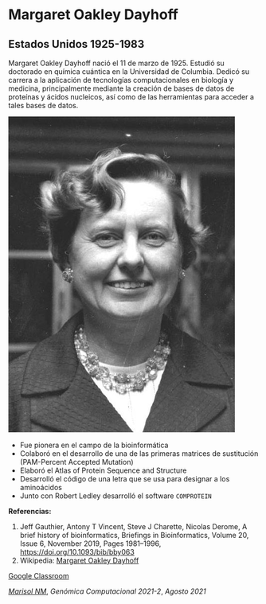 # Margaret Oakley Dayhoff
## Estados Unidos 1925-1983

Margaret Oakley Dayhoff nació el 11 de marzo de 1925. Estudió su doctorado en química cuántica en la Universidad de Columbia. Dedicó su carrera a la aplicación de tecnologías computacionales en biología y medicina, principalmente mediante la creación de bases de datos de proteínas y ácidos nucleicos, así como de las herramientas para acceder a tales bases de datos.

![alt text](https://github.com/solnavss/GenomicaFC_2021-2/blob/main/img_mdayhoff.jpeg)

* Fue pionera en el campo de la bioinformática
* Colaboró en el desarrollo de una de las primeras matrices de sustitución (PAM-Percent Accepted Mutation)
* Elaboró el Atlas of Protein Sequence and Structure
* Desarrolló el código de una letra que se usa para designar a los aminoácidos
* Junto con Robert Ledley desarrolló el software `COMPROTEIN` 

**Referencias:**
1. Jeff Gauthier, Antony T Vincent, Steve J Charette, Nicolas Derome, A brief history of bioinformatics, Briefings in Bioinformatics, Volume 20, Issue 6, November 2019, Pages 1981–1996, https://doi.org/10.1093/bib/bby063
2. Wikipedia: [Margaret Oakley Dayhoff](https://es.wikipedia.org/wiki/Margaret_Oakley_Dayhoff)

[Google Classroom](https://classroom.google.com/)

[*Marisol NM*](https://github.com/solnavss), *Genómica Computacional 2021-2*, *Agosto 2021*
